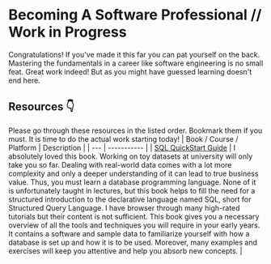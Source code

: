 # Becoming A Software Professional // Work in Progress
Congratulations! If you've made it this far you can pat yourself on the back. Mastering the fundamentals in a career like software engineering is no small feat. Great work indeed! But as you might have guessed learning doesn't end here. 


## Resources :point_down:
Please go through these resources in the listed order. Bookmark them if you must. It is time to do the actual work starting today!
| Book / Course / Platform | Description |
| --- | ----------- |
| [SQL QuickStart Guide](https://www.amazon.com/-/de/dp/B081P1YYFB/?_encoding=UTF8&pd_rd_w=1T9iR&pf_rd_p=6e9da02f-f7a3-444f-aea6-9ef09ed8bb89&pf_rd_r=J2KY0XENGFQCDRSNTC8K&pd_rd_r=1aaafd3d-e98f-4713-8517-fa692f501a56&pd_rd_wg=128ET&ref_=pd_gw_ci_mcx_mr_hp_d) | I absolutely loved this book. Working on toy datasets at university will only take you so far. Dealing with real-world data comes with a lot more complexity and only a deeper understanding of it can lead to true business value. Thus, you must learn a database programming language. None of it is unfortunately taught in lectures, but this book helps to fill the need for a structured introduction to the declarative language named SQL, short for Structured Query Language. I have browser through many high-rated tutorials but their content is not sufficient. This book gives you a necessary overview of all the tools and techniques you will require in your early years. It contains a software and sample data to familiarize yourself with how a database is set up and how it is to be used. Moreover, many examples and exercises will keep you attentive and help you absorb new concepts. |
